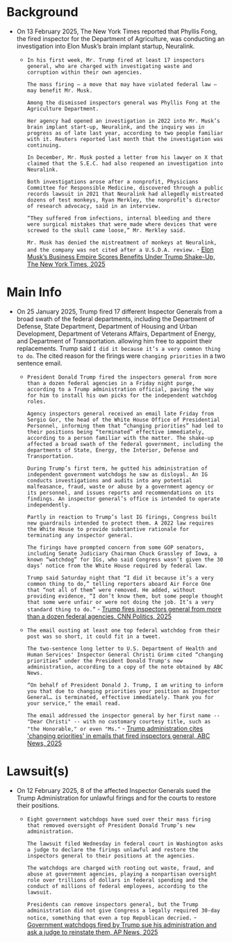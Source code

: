 # Background
- On 13 February 2025, The New York Times reported that Phyllis Fong, the fired inspector for the Department of Agriculture, was conducting an investigation into Elon Musk’s brain implant startup, Neuralink.
	- `In his first week, Mr. Trump fired at least 17 inspectors general, who are charged with investigating waste and corruption within their own agencies.`
	  
	  `The mass firing — a move that may have violated federal law — may benefit Mr. Musk.`
	  
	  `Among the dismissed inspectors general was Phyllis Fong at the Agriculture Department.`
	  
	  `Her agency had opened an investigation in 2022 into Mr. Musk’s brain implant start-up, Neuralink, and the inquiry was in progress as of late last year, according to two people familiar with it. Reuters reported last month that the investigation was continuing.`
	  
	  `In December, Mr. Musk posted a letter from his lawyer on X that claimed that the S.E.C. had also reopened an investigation into Neuralink.`
	  
	  `Both investigations arose after a nonprofit, Physicians Committee for Responsible Medicine, discovered through a public records lawsuit in 2021 that Neuralink had allegedly mistreated dozens of test monkeys, Ryan Merkley, the nonprofit’s director of research advocacy, said in an interview.`
	  
	  `“They suffered from infections, internal bleeding and there were surgical mistakes that were made where devices that were screwed to the skull came loose,” Mr. Merkley said.`
	  
	  `Mr. Musk has denied the mistreatment of monkeys at Neuralink, and the company was not cited after a U.S.D.A. review.` - [Elon Musk’s Business Empire Scores Benefits Under Trump Shake-Up, The New York Times, 2025](https://www.nytimes.com/2025/02/11/us/politics/elon-musk-companies-conflicts.html/)
# Main Info
- On 25 January 2025, Trump fired 17 different Inspector Generals from a broad swath of the federal departments, including the Department of Defense, State Department, Department of Housing and Urban Development, Department of Veterans Affairs, Department of Energy, and Department of Transportation. allowing him free to appoint their replacements. Trump said `I did it because it’s a very common thing to do`. The cited reason for the firings were `changing priorities` in a two sentence email.
	- `President Donald Trump fired the inspectors general from more than a dozen federal agencies in a Friday night purge, according to a Trump administration official, paving the way for him to install his own picks for the independent watchdog roles.`
	  
	  `Agency inspectors general received an email late Friday from Sergio Gor, the head of the White House Office of Presidential Personnel, informing them that “changing priorities” had led to their positions being “terminated” effective immediately, according to a person familiar with the matter. The shake-up affected a broad swath of the federal government, including the departments of State, Energy, the Interior, Defense and Transportation.`
	  
	  `During Trump’s first term, he gutted his administration of independent government watchdogs he saw as disloyal. An IG conducts investigations and audits into any potential malfeasance, fraud, waste or abuse by a government agency or its personnel, and issues reports and recommendations on its findings. An inspector general’s office is intended to operate independently.`
	  
	  `Partly in reaction to Trump’s last IG firings, Congress built new guardrails intended to protect them. A 2022 law requires the White House to provide substantive rationale for terminating any inspector general.`
	  
	  `The firings have prompted concern from some GOP senators, including Senate Judiciary Chairman Chuck Grassley of Iowa, a known “watchdog” for IGs, who said Congress wasn’t given the 30 days’ notice from the White House required by federal law.`
	  
	  `Trump said Saturday night that “I did it because it’s a very common thing to do,” telling reporters aboard Air Force One that “not all of them” were removed. He added, without providing evidence, “I don’t know them, but some people thought that some were unfair or were not doing the job. It’s a very standard thing to do.”` - [Trump fires inspectors general from more than a dozen federal agencies, CNN Politics, 2025](https://edition.cnn.com/2025/01/25/politics/trump-fires-inspectors-general/index.html)
	- `The email ousting at least one top federal watchdog from their post was so short, it could fit in a tweet.`
	  
	  `The two-sentence long letter to U.S. Department of Health and Human Services' Inspector General Christi Grimm cited “changing priorities” under the President Donald Trump's new administration, according to a copy of the note obtained by ABC News.`
	  
	  `“On behalf of President Donald J. Trump, I am writing to inform you that due to changing priorities your position as Inspector General… is terminated, effective immediately. Thank you for your service," the email read.`
	  
	  `The email addressed the inspector general by her first name -- "Dear Christi" -- with no customary courtesy title, such as "the Honorable," or even "Ms."` - [Trump administration cites 'changing priorities' in emails that fired inspectors general, ABC News, 2025](https://abcnews.go.com/Politics/trump-administration-cites-changing-priorities-emails-fired-inspectors/story?id=118123086)

# Lawsuit(s)
- On 12 February 2025, 8 of the affected Inspector Generals sued the Trump Administration for unlawful firings and for the courts to restore their positions.
	- `Eight government watchdogs have sued over their mass firing that removed oversight of President Donald Trump’s new administration.`
	  
	  `The lawsuit filed Wednesday in federal court in Washington asks a judge to declare the firings unlawful and restore the inspectors general to their positions at the agencies.`
	  
	  `The watchdogs are charged with rooting out waste, fraud, and abuse at government agencies, playing a nonpartisan oversight role over trillions of dollars in federal spending and the conduct of millions of federal employees, according to the lawsuit.`
	  
	  `Presidents can remove inspectors general, but the Trump administration did not give Congress a legally required 30-day notice, something that even a top Republican decried.` - [Government watchdogs fired by Trump sue his administration and ask a judge to reinstate them, AP News, 2025](https://apnews.com/article/watchdogs-trump-mass-firing-inspectors-general-5b4629fb34a168322bf61170286efb76)